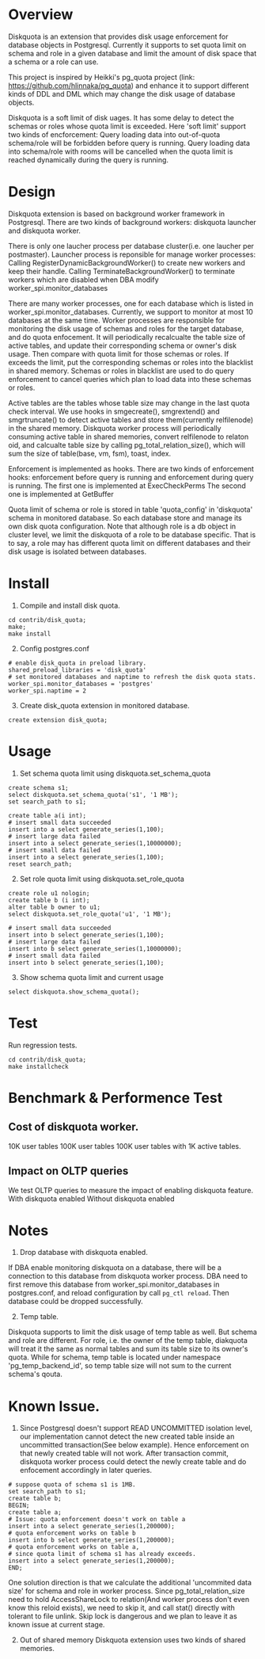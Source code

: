 # Overview
Diskquota is an extension that provides disk usage enforcement for database objects in Postgresql. Currently it supports to set quota limit on schema and role in a given database and limit the amount of disk space that a schema or a role can use. 

This project is inspired by Heikki's pg_quota project (link: https://github.com/hlinnaka/pg_quota) and enhance it to support different kinds of DDL and DML which may change the disk usage of database objects. 

Diskquota is a soft limit of disk uages. It has some delay to detect the schemas or roles whose quota limit is exceeded. Here 'soft limit' support two kinds of encforcement:  Query loading data into out-of-quota schema/role will be forbidden before query is running. Query loading data into schema/role with rooms will be cancelled when the quota limit is reached dynamically during the query is running. 

# Design
Diskquota extension is based on background worker framework in Postgresql.
There are two kinds of background workers: diskquota launcher and diskquota worker.

There is only one laucher process per database cluster(i.e. one laucher per postmaster).
Launcher process is reponsible for manage worker processes: Calling RegisterDynamicBackgroundWorker() 
to create new workers and keep their handle. Calling TerminateBackgroundWorker() to
terminate workers which are disabled when DBA modify worker_spi.monitor_databases

There are many worker processes, one for each database which is listed in worker_spi.monitor_databases.
Currently, we support to monitor at most 10 databases at the same time.
Worker processes are responsible for monitoring the disk usage of schemas and roles for the target database, 
and do quota enfocement. It will periodically recalcualte the table size of active tables, and update their corresponding schema or owner's disk usage. Then compare with quota limit for those schemas or roles. If exceeds the limit, put the corresponding schemas or roles into the blacklist in shared memory. Schemas or roles in blacklist are used to do query enforcement to cancel queries which plan to load data into these schemas or roles.

Active tables are the tables whose table size may change in the last quota check interval. We use hooks in smgecreate(), smgrextend() and smgrtruncate() to detect active tables and store them(currently relfilenode) in the shared memory. Diskquota worker process will periodically consuming active table in shared memories, convert relfilenode to relaton oid, and calcualte table size by calling pg_total_relation_size(), which will sum the size of table(base, vm, fsm), toast, index.

Enforcement is implemented as hooks. There are two kinds of enforcement hooks: enforcement before query is running and
enforcement during query is running.
The first one is implemented at ExecCheckPerms
The second one is implemented at GetBuffer

Quota limit of schema or role is stored in table 'quota_config' in 'diskquota' schema in monitored database. So each database store and manage its own disk quota configuration. Note that although role is a db object in cluster level, we limit the diskquota of a role to be database specific. That is to say, a role may has different quota limit on different databases and their disk usage is isolated between databases.

# Install
1. Compile and install disk quota.
```
cd contrib/disk_quota; 
make; 
make install
```
2. Config postgres.conf
```
# enable disk_quota in preload library.
shared_preload_libraries = 'disk_quota'
# set monitored databases and naptime to refresh the disk quota stats.
worker_spi.monitor_databases = 'postgres'
worker_spi.naptime = 2
```
3. Create disk_quota extension in monitored database.
```
create extension disk_quota;
```

# Usage
1. Set schema quota limit using diskquota.set_schema_quota
```
create schema s1;
select diskquota.set_schema_quota('s1', '1 MB');
set search_path to s1;

create table a(i int);
# insert small data succeeded
insert into a select generate_series(1,100);
# insert large data failed
insert into a select generate_series(1,10000000);
# insert small data failed
insert into a select generate_series(1,100);
reset search_path;
```

2. Set role quota limit using diskquota.set_role_quota
```
create role u1 nologin;
create table b (i int);
alter table b owner to u1;
select diskquota.set_role_quota('u1', '1 MB');

# insert small data succeeded
insert into b select generate_series(1,100);
# insert large data failed
insert into b select generate_series(1,10000000);
# insert small data failed
insert into b select generate_series(1,100);
```

3. Show schema quota limit and current usage
```
select diskquota.show_schema_quota();
```
# Test
Run regression tests.
```
cd contrib/disk_quota; 
make installcheck
```

# Benchmark & Performence Test
## Cost of diskquota worker.
10K user tables
100K user tables
100K user tables with 1K active tables.

## Impact on OLTP queries
We test OLTP queries to measure the impact of enabling diskquota feature.
With diskquota enabled
Without diskquota enabled


# Notes
1. Drop database with diskquota enabled.

If DBA enable monitoring diskquota on a database, there will be a connection
to this database from diskquota worker process. DBA need to first remove this
database from worker_spi.monitor_databases in postgres.conf, and reload 
configuration by call `pg_ctl reload`. Then database could be dropped successfully.

2. Temp table.

Diskquota supports to limit the disk usage of temp table as well. But schema and role are different.
For role, i.e. the owner of the temp table, diakquota will treat it the same as normal tables and sum its
table size to its owner's quota. While for schema, temp table is located under namespace 'pg_temp_backend_id',
so temp table size will not sum to the current schema's qouta.

# Known Issue.
1. Since Postgresql doesn't support READ UNCOMMITTED isolation level, 
our implementation cannot detect the new created table inside an
uncommitted transaction(See below example). Hence enforcement on 
that newly created table will not work. After transaction commit,
diskquota worker process could detect the newly create table
and do enfocement accordingly in later queries.
```
# suppose quota of schema s1 is 1MB.
set search_path to s1;
create table b;
BEGIN;
create table a;
# Issue: quota enforcement doesn't work on table a
insert into a select generate_series(1,200000);
# quota enforcement works on table b
insert into b select generate_series(1,200000);
# quota enforcement works on table a,
# since quota limit of schema s1 has already exceeds.
insert into a select generate_series(1,200000);
END;
```
One solution direction is that we calculate the additional 'uncommited data size' 
for schema and role in worker process. Since pg_total_relation_size need to hold 
AccessShareLock to relation(And worker process don't even know this reloid exists), 
we need to skip it, and call stat() directly with tolerant to file unlink. 
Skip lock is dangerous and we plan to leave it as known issue at current stage.

2. Out of shared memory
Diskquota extension uses two kinds of shared memories. 

